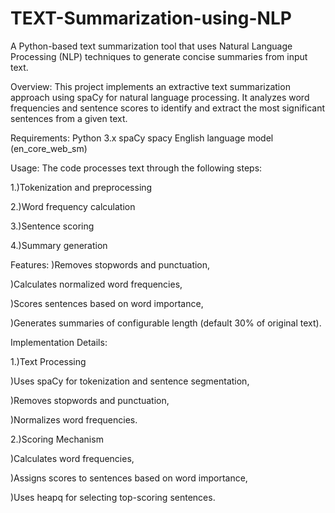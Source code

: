 # TEXT-Summarization-using-NLP
A Python-based text summarization tool that uses Natural Language Processing (NLP) techniques to generate concise summaries from input text.

Overview:
This project implements an extractive text summarization approach using spaCy for natural language processing. It analyzes word frequencies and sentence scores to identify and extract the most significant sentences from a given text.

Requirements:
Python 3.x
spaCy
spacy English language model (en_core_web_sm)

Usage:
   The code processes text through the following steps:
   
   1.)Tokenization and preprocessing

   2.)Word frequency calculation
   
   3.)Sentence scoring
   
   4.)Summary generation
   
Features:
)Removes stopwords and punctuation,

)Calculates normalized word frequencies,

)Scores sentences based on word importance,

)Generates summaries of configurable length (default 30% of original text).

Implementation Details:

1.)Text Processing

)Uses spaCy for tokenization and sentence segmentation,

)Removes stopwords and punctuation,

)Normalizes word frequencies.


2.)Scoring Mechanism

)Calculates word frequencies,

)Assigns scores to sentences based on word importance,

)Uses heapq for selecting top-scoring sentences.


